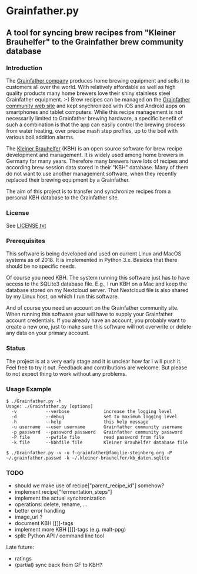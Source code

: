 # Grainfather.py

## A tool for syncing brew recipes from "Kleiner Brauhelfer" to the Grainfather brew community database

### Introduction

The [Grainfather company][1] produces home brewing equipment and
sells it to customers all over the
world. With relatively affordable as well as high quality products
many home brewers love their shiny stainless steel Grainfather
equipment. :-) Brew recipes can be managed on the [Grainfather community
web site][2] and kept snychronized with iOS and Android apps on
smartphones and tablet computers. While this recipe management is not
necessarily limited to Grainfather brewing hardware, a specific
benefit of such a combination is that the app can easily control
the brewing process from water heating, over precise mash step profiles,
up to the boil with various boil addition alarms.

The [Kleiner Brauhelfer][3] (KBH) is an open source software for brew recipe
development and management. It is widely used among home brewers in
Germany for many years. Therefore many brewers have lots of recipes
and according brew session data stored in their "KBH" database. Many
of them do not want to use another management software, when they
recently replaced their brewing equipment by a Grainfather.

The aim of this project is to transfer and synchronize recipes
from a personal KBH database to the Grainfather site.

### License

See [LICENSE.txt][4]

### Prerequisites

This software is being developed and used on current Linux and MacOS
systems as of 2018. It is implemented in Python 3.x. Besides that
there should be no specific needs.

Of course you need KBH. The system running this software just has
to have access to the SQLite3 database file. E.g., I run KBH on
a Mac and keep the database stored on my Nextcloud server. That
Nextcloud file is also shared by my Linux host, on which I run
this software.

And of course you need an account on the Grainfather community site.
When running this software your will have to supply your Grainfather
account credentials. If you already have an account, you probably
want to create a new one, just to make sure this software will not
overwrite or delete any data on your primary account.

### Status

The project is at a very early stage and it is unclear how far I
will push it. Feel free to try it out. Feedback and contributions
are welcome. But please to not expect thing to work without any
problems.

### Usage Example

```
$ ./Grainfather.py -h
Usage: ./Grainfather.py [options]
  -v           --verbose             increase the logging level
  -d           --debug               set to maximum logging level
  -h           --help                this help message
  -u username  --user username       Grainfather community username
  -p password  --password password   Grainfather community password
  -P file      --pwfile file         read password from file
  -k file      --kbhfile file        Kleiner Brauhelfer database file

$ ./Grainfather.py -v -u f-grainfather@familie-steinberg.org -P ~/.grainfather.passwd -k ~/.kleiner-brauhelfer/kb_daten.sqlite
```

### TODO

- should we make use of recipe["parent_recipe_id"] somehow?
- implement recipe["fermentation_steps"]
- implement the actual synchronization
- operations: delete, rename, ...
- better error handling
- image_url ?
- document KBH [[]]-tags
- implement more KBH [[]]-tags (e.g. malt-ppg)
- split: Python API / command line tool

Late future:

- ratings
- (partial) sync back from GF to KBH?


[1]: https://grainfather.com
[2]: https://brew.grainfather.com
[3]: https://github.com/Gremmel/kleiner-brauhelfer
[4]: LICENSE.txt



